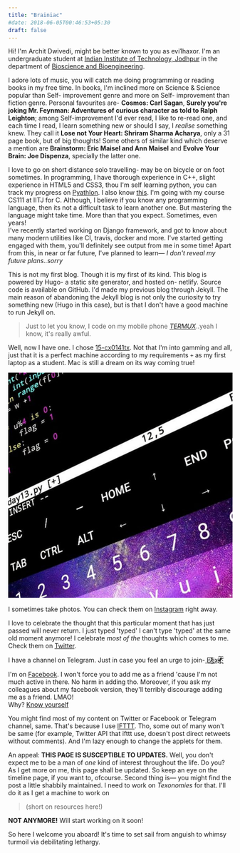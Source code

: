 ```yaml
---
title: "Brainiac"
#date: 2018-06-05T00:46:53+05:30
draft: false
---
```


Hi! I'm Archit Dwivedi, might be better known to you as evi1haxor. I'm an undergraduate student at [Indian Institute of Technology, Jodhpur](https://iitj.ac.in/) in the department of [Bioscience and Bioengineering](http://iitj.ac.in/department/index.php?id=biology).

I adore lots of music, you will catch me doing programming or reading books in my free time. In books, I'm inclined more on Science & Science popular than Self- improvement genre and more on Self- improvement than fiction genre. Personal favourites are- **Cosmos: Carl Sagan**, **Surely you're joking Mr. Feynman: Adventures of curious character as told to Ralph Leighton**; among Self-improvement I'd ever read, I like to re-read one, and each time I read, I learn something new or should I say, I *realise* something knew. They call it **Lose not Your Heart: Shriram Sharma Acharya**, only a 31 page book, but of big thoughts! Some others of similar kind which deserve a mention are **Brainstorm: Eric Maisel and Ann Maisel** and **Evolve Your Brain: Joe Dispenza**, specially the latter one.

I love to go on  short distance solo travelling- may be on bicycle or on foot sometimes. In programming, I have thorough experience in C++, slight experience in HTML5 and CSS3, thou I'm self learning python, you can track my progress on [Pyathlon](https://github.com/evi1haxor/pyathlon). I also know [this](https://github.com/evi1haxor/brainfuckery). I'm going with my course CS111 at IITJ for C. Although, I believe if you know any programming language, then its not a difficult task to learn another one. But mastering the language might take time. More than that you expect. Sometimes, even years! <br>
I've recently started working on Django framework, and got to know about many modern utilities like CI, travis, docker and more. I've started getting engaged with them, you'll definitely see output from me in some time! Apart from this, in near or far future, I've planned to learn— *I don't reveal my future plans..sorry*

This is not my first blog. Though it is my first of its kind. This blog is powered by Hugo- a static site generator, and hosted on- netlify. Source code is available on GitHub. I'd made my previous blog through Jekyll. The main reason of abandoning the Jekyll blog is not only the curiosity to try something new (Hugo in this case), but is that I don't have a good machine to run Jekyll on. <br>
> Just to let you know, I code on my mobile phone [$TERMUX$](http://termux.com)..yeah I know, it's really awful.

Well, now I have one. I chose [15-cx0141tx](https://www.hpshopping.in/hp-gaming-pavilion-15-cx0141tx-4qm21pa.html). Not that I'm into gamming and all, just that it is a perfect machine according to my requirements `+` as my first laptop as a student. Mac is still a dream on its way coming true!

![a python program code on mobile phone- showcased](https://raw.githubusercontent.com/evi1haxor/e1ixir/fca1d7846d7a997063f6c52f5994d15844adf844/static/shcase.png)

I sometimes take photos. You can check them on [Instagram](https://www.instagram.com/evi1haxor/) right away.

I love to celebrate the thought that this particular moment that has just passed will never return. I just typed 'typed' I can't type 'typed' at the same old moment anymore! I celebrate *most of the* thoughts which comes to me. Check them on [Twitter](http://twitter.com/evi1haxor).

I have a channel on Telegram. Just in case you feel an urge to join- [E̕͟͢1҉̸̷̧̧͞i̢xi̵̵̸̵͟͠ŗ̸҉҉̸̨͝](https://t.me/E1ixir)

I'm on [Facebook](https://facebook.com/evi1haxor/). I won't force you to add me as a friend 'cause I'm not much active in there. No harm in adding tho. Moreover, if you ask my colleagues about my facebook version, they'll terribly discourage adding me as a friend. LMAO! <br> Why? [Know yourself](https://facebook.com/evi1haxor/)

You might find most of my content on Twitter or Facebook or Telegram channel, same. That's because I use [IFTTT](http://ifttt.com). Tho, some out of many won't be same (for example, Twitter API that ifttt use, doesn't post direct retweets without comments). And I'm lazy enough to change the applets for them.

An appeal: **THIS PAGE IS SUSCEPTIBLE TO UPDATES.** Well, you don't expect me to be a man of *one* kind of interest throughout the life. Do you? As I get more on me, this page shall be updated. So keep an eye on the timeline page, if you want to, ofcourse. Second thing is— you might find the post a little shabbily maintained. I need to work on *Texonomies* for that. I'll do it as I get a machine to work on
> (short on resources here!)

**NOT ANYMORE!** Will start working on it soon!


So here I welcome you aboard! It's time to set sail from anguish to whimsy turmoil via debilitating lethargy.
